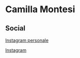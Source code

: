 # Camilla Montesi


## Social

[Instagram personale](https://www.instagram.com/milla.montesi/?hl=it)

[Instagram](https://www.instagram.com/milla.montex/?hl=it)
